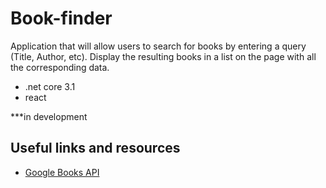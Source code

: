 # Book-finder

Application that will allow users to search for books by entering a query (Title, Author, etc). Display the resulting books in a list on the page with all the corresponding data.

- .net core 3.1
- react

***in development

## Useful links and resources

- [Google Books API](https://developers.google.com/books/docs/overview)


